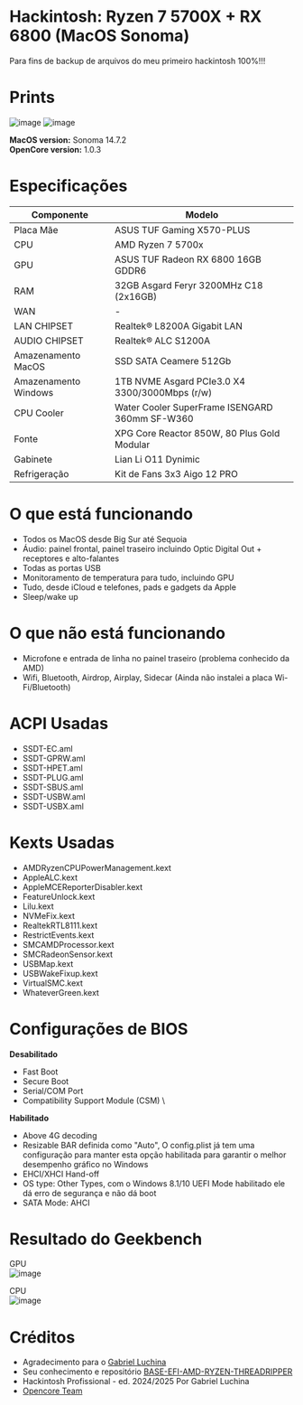 # Hackintosh: Ryzen 7 5700X + RX 6800 (MacOS Sonoma)

Para fins de backup de arquivos do meu primeiro hackintosh 100%!!!

# Prints
![image](https://github.com/user-attachments/assets/bca25755-0efb-4585-b997-1e9555bfa4ff)
![image](https://github.com/user-attachments/assets/164934fc-f9d5-4df6-a535-5adada3c104f)


**MacOS version:** Sonoma 14.7.2 \
**OpenCore version:** 1.0.3

# Especificações
| Componente  | Modelo |
| ------------- | ------------- |
| Placa Mãe  | ASUS TUF Gaming X570-PLUS  |
| CPU  | AMD Ryzen 7 5700x  |
| GPU | ASUS TUF Radeon RX 6800 16GB GDDR6 |
| RAM | 32GB Asgard Feryr 3200MHz C18 (2x16GB)
| WAN | - |
| LAN CHIPSET	| Realtek® L8200A Gigabit LAN |
| AUDIO CHIPSET	| Realtek® ALC S1200A |
| Amazenamento MacOS | SSD SATA Ceamere 512Gb |
| Amazenamento Windows | 1TB NVME Asgard PCIe3.0 X4 3300/3000Mbps (r/w) |
| CPU Cooler | Water Cooler SuperFrame ISENGARD 360mm SF-W360 |
| Fonte | XPG Core Reactor 850W, 80 Plus Gold Modular |
| Gabinete | Lian Li O11 Dynimic |
| Refrigeração | Kit de Fans 3x3 Aigo 12 PRO |

# O que está funcionando
* Todos os MacOS desde Big Sur até Sequoia
* Áudio: painel frontal, painel traseiro incluindo Optic Digital Out + receptores e alto-falantes
* Todas as portas USB
* Monitoramento de temperatura para tudo, incluindo GPU
* Tudo, desde iCloud e telefones, pads e gadgets da Apple
* Sleep/wake up

# O que não está funcionando
* Microfone e entrada de linha no painel traseiro (problema conhecido da AMD)
* Wifi, Bluetooth, Airdrop, Airplay, Sidecar (Ainda não instalei a placa Wi-Fi/Bluetooth)

# ACPI Usadas
* SSDT-EC.aml
* SSDT-GPRW.aml
* SSDT-HPET.aml
* SSDT-PLUG.aml
* SSDT-SBUS.aml
* SSDT-USBW.aml
* SSDT-USBX.aml

# Kexts Usadas
* AMDRyzenCPUPowerManagement.kext
* AppleALC.kext
* AppleMCEReporterDisabler.kext
* FeatureUnlock.kext
* Lilu.kext
* NVMeFix.kext
* RealtekRTL8111.kext
* RestrictEvents.kext
* SMCAMDProcessor.kext
* SMCRadeonSensor.kext
* USBMap.kext
* USBWakeFixup.kext
* VirtualSMC.kext
* WhateverGreen.kext

# Configurações de BIOS
**Desabilitado**
* Fast Boot
* Secure Boot
* Serial/COM Port
* Compatibility Support Module (CSM) \

**Habilitado**
* Above 4G decoding
* Resizable BAR definida como "Auto", O config.plist já tem uma configuração para manter esta opção habilitada para garantir o melhor desempenho gráfico no Windows
* EHCI/XHCI Hand-off
* OS type: Other Types, com o Windows 8.1/10 UEFI Mode habilitado ele dá erro de segurança e não dá boot
* SATA Mode: AHCI

# Resultado do Geekbench
GPU \
![image](https://github.com/user-attachments/assets/2e1c91a1-5bef-46fd-adb0-480b94e707b4)

CPU \
![image](https://github.com/user-attachments/assets/53aa92bc-d3bc-4abb-9f6d-f5cd2caa04aa)

# Créditos
* Agradecimento para o [Gabriel Luchina](https://github.com/CCSilvs/EFI-ASUS-TUF-GAMING-X570-PLUS-BR?tab=readme-ov-file#specs:~:text=Special%20thnx%20to-,Gabriel%20Luchina,-His%20knowledge%20and)
* Seu conhecimento e repositório [BASE-EFI-AMD-RYZEN-THREADRIPPER](https://github.com/CCSilvs/EFI-ASUS-TUF-GAMING-X570-PLUS-BR?tab=readme-ov-file#specs:~:text=BASE%2DEFI%2DAMD%2DRYZEN%2DTHREADRIPPER)
* Hackintosh Profissional - ed. 2024/2025 Por Gabriel Luchina
* [Opencore Team](https://github.com/CCSilvs/EFI-ASUS-TUF-GAMING-X570-PLUS-BR?tab=readme-ov-file#specs:~:text=AMD%2DRYZEN%2DTHREADRIPPER-,Opencore%20Team,-About)
